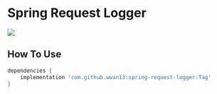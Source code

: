 # Spring Request Logger
[![](https://jitpack.io/v/wwan13/spring-request-logger.svg)](https://jitpack.io/#wwan13/spring-request-logger)

## How To Use
~~~groovy
dependencies {
    implementation 'com.github.wwan13:spring-request-logger:Tag'
}
~~~